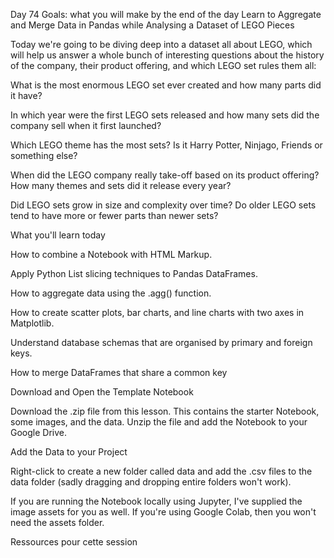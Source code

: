 Day 74 Goals: what you will make by the end of the day
Learn to Aggregate and Merge Data in Pandas while Analysing a Dataset of LEGO Pieces


Today we're going to be diving deep into a dataset all about LEGO, which will help us answer a whole bunch of interesting questions about the history of the company, their product offering, and which LEGO set rules them all:

What is the most enormous LEGO set ever created and how many parts did it have?

In which year were the first LEGO sets released and how many sets did the company sell when it first launched?

Which LEGO theme has the most sets? Is it Harry Potter, Ninjago, Friends or something else?

When did the LEGO company really take-off based on its product offering? How many themes and sets did it release every year?

Did LEGO sets grow in size and complexity over time? Do older LEGO sets tend to have more or fewer parts than newer sets?



What you'll learn today



How to combine a Notebook with HTML Markup.

Apply Python List slicing techniques to Pandas DataFrames.

How to aggregate data using the .agg() function.

How to create scatter plots, bar charts, and line charts with two axes in Matplotlib.

Understand database schemas that are organised by primary and foreign keys.

How to merge DataFrames that share a common key



Download and Open the Template Notebook

Download the .zip file from this lesson. This contains the starter Notebook, some images, and the data. Unzip the file and add the Notebook to your Google Drive.






Add the Data to your Project

Right-click to create a new folder called data and add the .csv files to the data folder (sadly dragging and dropping entire folders won't work).


If you are running the Notebook locally using Jupyter, I've supplied the image assets for you as well. If you're using Google Colab, then you won't need the assets folder.

Ressources pour cette session
